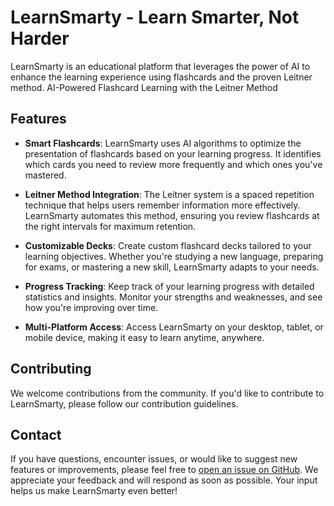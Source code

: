 # LearnSmarty - Learn Smarter, Not Harder

LearnSmarty is an educational platform that leverages the power of AI to enhance the learning experience using flashcards and the proven Leitner method. AI-Powered Flashcard Learning with the Leitner Method

## Features

- **Smart Flashcards**: LearnSmarty uses AI algorithms to optimize the presentation of flashcards based on your learning progress. It identifies which cards you need to review more frequently and which ones you've mastered.

- **Leitner Method Integration**: The Leitner system is a spaced repetition technique that helps users remember information more effectively. LearnSmarty automates this method, ensuring you review flashcards at the right intervals for maximum retention.

- **Customizable Decks**: Create custom flashcard decks tailored to your learning objectives. Whether you're studying a new language, preparing for exams, or mastering a new skill, LearnSmarty adapts to your needs.

- **Progress Tracking**: Keep track of your learning progress with detailed statistics and insights. Monitor your strengths and weaknesses, and see how you're improving over time.

- **Multi-Platform Access**: Access LearnSmarty on your desktop, tablet, or mobile device, making it easy to learn anytime, anywhere.

## Contributing

We welcome contributions from the community. If you'd like to contribute to LearnSmarty, please follow our contribution guidelines.

## Contact

If you have questions, encounter issues, or would like to suggest new features or improvements, please feel free to [open an issue on GitHub](https://github.com/LearnSmartyHQ/LearnSmarty/issues). We appreciate your feedback and will respond as soon as possible. Your input helps us make LearnSmarty even better!

